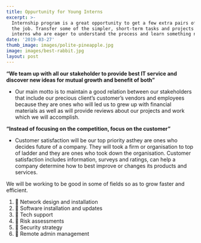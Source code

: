 ```yaml
---
title: Oppurtunity for Young Interns
excerpt: >-
  Internship program is a great opportunity to get a few extra pairs of hands on
  the job. Transfer some of the simpler, short-term tasks and projects to
  interns who are eager to understand the process and learn something new.
date: '2019-03-27'
thumb_image: images/polite-pineapple.jpg
image: images/best-rabbit.jpg
layout: post
---
```

**“We team up with all our stakeholder to provide best IT service
and discover new ideas for mutual growth and benefit of both”**

* Our main motto is to maintain a good relation between our stakeholders that include our precious client’s customer’s vendors and employees because they are ones who will led us to grew up with financial materials as well as will provide reviews about our projects and work which we will accomplish.

**“Instead of focusing on the competition, focus on the customer”**


* Customer satisfaction will be our top priority asthey are ones who decides future of a company. They will took a firm or organisation to top of ladder and they are ones who took down the organisation. Customer satisfaction includes information, surveys and ratings, can help a company determine how to best
improve or changes its products and services.

We will be working to be good in some of fields so as to grow faster and efficient.
1.  Network design and installation
2.  Software installation and updates
3.  Tech support
4.  Risk assessments
5.  Security strategy
6.  Remote admin management